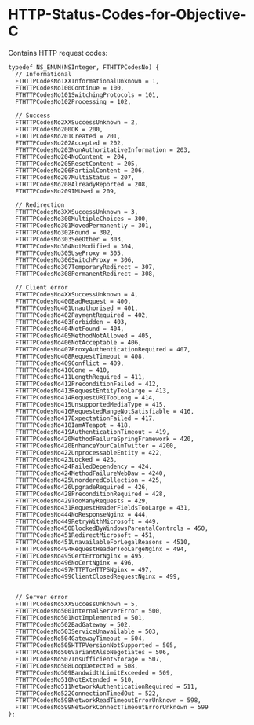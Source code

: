 HTTP-Status-Codes-for-Objective-C
=================================

Contains HTTP request codes:

    typedef NS_ENUM(NSInteger, FTHTTPCodesNo) {
      // Informational
      FTHTTPCodesNo1XXInformationalUnknown = 1,
      FTHTTPCodesNo100Continue = 100,
      FTHTTPCodesNo101SwitchingProtocols = 101,
      FTHTTPCodesNo102Processing = 102,
      
      // Success
      FTHTTPCodesNo2XXSuccessUnknown = 2,
      FTHTTPCodesNo200OK = 200,
      FTHTTPCodesNo201Created = 201,
      FTHTTPCodesNo202Accepted = 202,
      FTHTTPCodesNo203NonAuthoritativeInformation = 203,
      FTHTTPCodesNo204NoContent = 204,
      FTHTTPCodesNo205ResetContent = 205,
      FTHTTPCodesNo206PartialContent = 206,
      FTHTTPCodesNo207MultiStatus = 207,
      FTHTTPCodesNo208AlreadyReported = 208,
      FTHTTPCodesNo209IMUsed = 209,
      
      // Redirection
      FTHTTPCodesNo3XXSuccessUnknown = 3,
      FTHTTPCodesNo300MultipleChoices = 300,
      FTHTTPCodesNo301MovedPermanently = 301,
      FTHTTPCodesNo302Found = 302,
      FTHTTPCodesNo303SeeOther = 303,
      FTHTTPCodesNo304NotModified = 304,
      FTHTTPCodesNo305UseProxy = 305,
      FTHTTPCodesNo306SwitchProxy = 306,
      FTHTTPCodesNo307TemporaryRedirect = 307,
      FTHTTPCodesNo308PermanentRedirect = 308,
      
      // Client error
      FTHTTPCodesNo4XXSuccessUnknown = 4,
      FTHTTPCodesNo400BadRequest = 400,
      FTHTTPCodesNo401Unauthorised = 401,
      FTHTTPCodesNo402PaymentRequired = 402,
      FTHTTPCodesNo403Forbidden = 403,
      FTHTTPCodesNo404NotFound = 404,
      FTHTTPCodesNo405MethodNotAllowed = 405,
      FTHTTPCodesNo406NotAcceptable = 406,
      FTHTTPCodesNo407ProxyAuthenticationRequired = 407,
      FTHTTPCodesNo408RequestTimeout = 408,
      FTHTTPCodesNo409Conflict = 409,
      FTHTTPCodesNo410Gone = 410,
      FTHTTPCodesNo411LengthRequired = 411,
      FTHTTPCodesNo412PreconditionFailed = 412,
      FTHTTPCodesNo413RequestEntityTooLarge = 413,
      FTHTTPCodesNo414RequestURITooLong = 414,
      FTHTTPCodesNo415UnsupportedMediaType = 415,
      FTHTTPCodesNo416RequestedRangeNotSatisfiable = 416,
      FTHTTPCodesNo417ExpectationFailed = 417,
      FTHTTPCodesNo418IamATeapot = 418,
      FTHTTPCodesNo419AuthenticationTimeout = 419,
      FTHTTPCodesNo420MethodFailureSpringFramework = 420,
      FTHTTPCodesNo420EnhanceYourCalmTwitter = 4200,
      FTHTTPCodesNo422UnprocessableEntity = 422,
      FTHTTPCodesNo423Locked = 423,
      FTHTTPCodesNo424FailedDependency = 424,
      FTHTTPCodesNo424MethodFailureWebDaw = 4240,
      FTHTTPCodesNo425UnorderedCollection = 425,
      FTHTTPCodesNo426UpgradeRequired = 426,
      FTHTTPCodesNo428PreconditionRequired = 428,
      FTHTTPCodesNo429TooManyRequests = 429,
      FTHTTPCodesNo431RequestHeaderFieldsTooLarge = 431,
      FTHTTPCodesNo444NoResponseNginx = 444,
      FTHTTPCodesNo449RetryWithMicrosoft = 449,
      FTHTTPCodesNo450BlockedByWindowsParentalControls = 450,
      FTHTTPCodesNo451RedirectMicrosoft = 451,
      FTHTTPCodesNo451UnavailableForLegalReasons = 4510,
      FTHTTPCodesNo494RequestHeaderTooLargeNginx = 494,
      FTHTTPCodesNo495CertErrorNginx = 495,
      FTHTTPCodesNo496NoCertNginx = 496,
      FTHTTPCodesNo497HTTPToHTTPSNginx = 497,
      FTHTTPCodesNo499ClientClosedRequestNginx = 499,
      
      
      // Server error
      FTHTTPCodesNo5XXSuccessUnknown = 5,
      FTHTTPCodesNo500InternalServerError = 500,
      FTHTTPCodesNo501NotImplemented = 501,
      FTHTTPCodesNo502BadGateway = 502,
      FTHTTPCodesNo503ServiceUnavailable = 503,
      FTHTTPCodesNo504GatewayTimeout = 504,
      FTHTTPCodesNo505HTTPVersionNotSupported = 505,
      FTHTTPCodesNo506VariantAlsoNegotiates = 506,
      FTHTTPCodesNo507InsufficientStorage = 507,
      FTHTTPCodesNo508LoopDetected = 508,
      FTHTTPCodesNo509BandwidthLimitExceeded = 509,
      FTHTTPCodesNo510NotExtended = 510,
      FTHTTPCodesNo511NetworkAuthenticationRequired = 511,
      FTHTTPCodesNo522ConnectionTimedOut = 522,
      FTHTTPCodesNo598NetworkReadTimeoutErrorUnknown = 598,
      FTHTTPCodesNo599NetworkConnectTimeoutErrorUnknown = 599
    };
